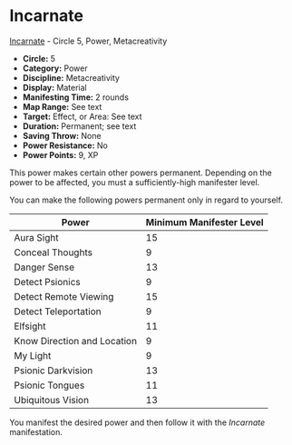 # Incarnate

[Incarnate](/Psionics/I/Incarnate.md) - Circle 5, Power, Metacreativity

- **Circle:** 5
- **Category:** Power
- **Discipline:** Metacreativity
- **Display:** Material
- **Manifesting Time:** 2 rounds
- **Map Range:** See text
- **Target:** Effect, or Area: See text
- **Duration:** Permanent; see text
- **Saving Throw:** None
- **Power Resistance:** No
- **Power Points:** 9, XP

This power makes certain other powers permanent. Depending on the power to be affected, you must a sufficiently-high manifester level.

You can make the following powers permanent only in regard to yourself.

| Power | Minimum Manifester Level |
| ---   | ---                      |
| Aura Sight | 15
| Conceal Thoughts | 9
| Danger Sense | 13
| Detect Psionics | 9
| Detect Remote Viewing | 15
| Detect Teleportation | 9
| Elfsight | 11
| Know Direction and Location | 9
| My Light | 9
| Psionic Darkvision | 13
| Psionic Tongues | 11
| Ubiquitous Vision | 13

You manifest the desired power and then follow it with the *Incarnate* manifestation.
